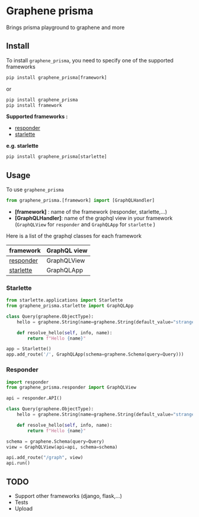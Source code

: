 
# Graphene prisma

Brings prisma playground to graphene and more

## Install

To install `graphene_prisma`, you need to specify one of the supported frameworks

```python
pip install graphene_prisma[framework]
```

or

```python
pip install graphene_prisma
pip install framework
```

**Supported frameworks :**

- [responder](https://github.com/kennethreitz/responder)
- [starlette](https://github.com/encode/starlette)

**e.g. starlette**

```python
pip install graphene_prisma[starlette]
```

## Usage

To use `graphene_prisma`

```python
from graphene_prisma.[framework] import [GraphQLHandler]
```
- **[framework]** : name of the framework (responder, starlette,...)
- **[GraphQLHandler]**: name of the graphql view in your framework (`GraphQLView` for `responder` and `GraphQLApp` for `starlette` ) 

Here is a list of the graphql classes for each framework 

| framework   |  GraphQL view   |
|-------------|-----------------|
|[responder](https://github.com/kennethreitz/responder)| GraphQLView |
|[starlette](https://github.com/encode/starlette)  | GraphQLApp |


### Starlette

```python
from starlette.applications import Starlette
from graphene_prisma.starlette import GraphQLApp

class Query(graphene.ObjectType):
    hello = graphene.String(name=graphene.String(default_value="stranger"))

    def resolve_hello(self, info, name):
        return f"Hello {name}"

app = Starlette()
app.add_route('/', GraphQLApp(schema=graphene.Schema(query=Query)))
```

### Responder

```python
import responder
from graphene_prisma.responder import GraphQLView

api = responder.API()

class Query(graphene.ObjectType):
    hello = graphene.String(name=graphene.String(default_value="stranger"))

    def resolve_hello(self, info, name):
        return f"Hello {name}"

schema = graphene.Schema(query=Query)
view = GraphQLView(api=api, schema=schema)

api.add_route("/graph", view)
api.run()
```

## TODO
* Support other frameworks (django, flask,...)
* Tests
* Upload
